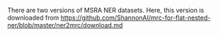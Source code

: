 There are two versions of MSRA NER datasets.
Here, this version is downloaded from https://github.com/ShannonAI/mrc-for-flat-nested-ner/blob/master/ner2mrc/download.md
